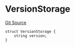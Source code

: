 # VersionStorage
[Git Source](https://github.com/thrackle-io/tron/blob/e7a29d289e813f2ec0afb244343b31481470bf5f/src/protocol/diamond/VersionFacetLib.sol)


```solidity
struct VersionStorage {
    string version;
}
```

